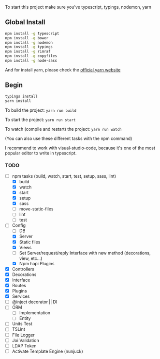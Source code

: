 To start this project make sure you've typescript, typings, nodemon, yarn

## Global Install

```bash
npm install -g typescript
npm install -g bower
npm install -g nodemon
npm install -g typings
npm install -g rimraf
npm install -g copyfiles
npm install -g node-sass
```

And for install yarn, please check the [official yarn website]

## Begin

```bash
typings install
yarn install
```

To build the project: ```yarn run build```

To start the project: ``` yarn run start ```

To watch (compile and restart) the project: ``` yarn run watch ```

(You can also use these different tasks with the npm command)

I recommend to work with visual-studio-code, because it's one of the most popular editor to write in typescript.

### TODO
- [ ] npm tasks (build, watch, start, test, setup, sass, lint)
    - [x] build
    - [x] watch
    - [x] start
    - [x] setup
    - [x] sass
    - [ ] move-static-files
    - [ ] lint
    - [ ] test
- [ ] Config
    - [ ] DB
    - [x] Server
    - [x] Static files
    - [x] Views
    - [ ] Set Server/request/reply Interface with new method (decorations, view, etc...)
    - [x] Npm hapi Plugins
- [x] Controllers
- [x] Decorations
- [x] Interface
- [x] Routes
- [x] Plugins
- [x] Services
- [ ] @inject decorator || DI
- [ ] ORM
    - [ ] Implementation
    - [ ] Entity
- [ ] Units Test
- [ ] TSLint
- [ ] File Logger
- [ ] Joi Validation
- [ ] LDAP Token
- [ ] Activate Template Engine (nunjuck)

[official yarn website]: https://yarnpkg.com/fr/docs/install#linux-tab